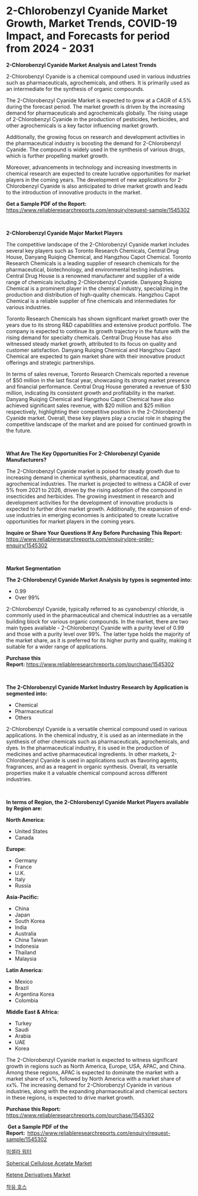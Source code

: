 <p><h1>2-Chlorobenzyl Cyanide Market Growth, Market Trends, COVID-19 Impact, and Forecasts for period from 2024 - 2031</h1></p><p><strong>2-Chlorobenzyl Cyanide Market Analysis and Latest Trends</strong></p>
<p><p>2-Chlorobenzyl Cyanide is a chemical compound used in various industries such as pharmaceuticals, agrochemicals, and others. It is primarily used as an intermediate for the synthesis of organic compounds.</p><p>The 2-Chlorobenzyl Cyanide Market is expected to grow at a CAGR of 4.5% during the forecast period. The market growth is driven by the increasing demand for pharmaceuticals and agrochemicals globally. The rising usage of 2-Chlorobenzyl Cyanide in the production of pesticides, herbicides, and other agrochemicals is a key factor influencing market growth.</p><p>Additionally, the growing focus on research and development activities in the pharmaceutical industry is boosting the demand for 2-Chlorobenzyl Cyanide. The compound is widely used in the synthesis of various drugs, which is further propelling market growth.</p><p>Moreover, advancements in technology and increasing investments in chemical research are expected to create lucrative opportunities for market players in the coming years. The development of new applications for 2-Chlorobenzyl Cyanide is also anticipated to drive market growth and leads to the introduction of innovative products in the market.</p></p>
<p><strong>Get a Sample PDF of the Report:&nbsp;</strong> <a href="https://www.reliableresearchreports.com/enquiry/request-sample/1545302">https://www.reliableresearchreports.com/enquiry/request-sample/1545302</a></p>
<p>&nbsp;</p>
<p><strong>2-Chlorobenzyl Cyanide Major Market Players</strong></p>
<p><p>The competitive landscape of the 2-Chlorobenzyl Cyanide market includes several key players such as Toronto Research Chemicals, Central Drug House, Danyang Ruiqing Chemical, and Hangzhou Capot Chemical. Toronto Research Chemicals is a leading supplier of research chemicals for the pharmaceutical, biotechnology, and environmental testing industries. Central Drug House is a renowned manufacturer and supplier of a wide range of chemicals including 2-Chlorobenzyl Cyanide. Danyang Ruiqing Chemical is a prominent player in the chemical industry, specializing in the production and distribution of high-quality chemicals. Hangzhou Capot Chemical is a reliable supplier of fine chemicals and intermediates for various industries.</p><p>Toronto Research Chemicals has shown significant market growth over the years due to its strong R&D capabilities and extensive product portfolio. The company is expected to continue its growth trajectory in the future with the rising demand for specialty chemicals. Central Drug House has also witnessed steady market growth, attributed to its focus on quality and customer satisfaction. Danyang Ruiqing Chemical and Hangzhou Capot Chemical are expected to gain market share with their innovative product offerings and strategic partnerships.</p><p>In terms of sales revenue, Toronto Research Chemicals reported a revenue of $50 million in the last fiscal year, showcasing its strong market presence and financial performance. Central Drug House generated a revenue of $30 million, indicating its consistent growth and profitability in the market. Danyang Ruiqing Chemical and Hangzhou Capot Chemical have also achieved significant sales revenue, with $20 million and $25 million respectively, highlighting their competitive position in the 2-Chlorobenzyl Cyanide market. Overall, these key players play a crucial role in shaping the competitive landscape of the market and are poised for continued growth in the future.</p></p>
<p>&nbsp;</p>
<p><strong>What Are The Key Opportunities For 2-Chlorobenzyl Cyanide Manufacturers?</strong></p>
<p><p>The 2-Chlorobenzyl Cyanide market is poised for steady growth due to increasing demand in chemical synthesis, pharmaceutical, and agrochemical industries. The market is projected to witness a CAGR of over 5% from 2021 to 2026, driven by the rising adoption of the compound in insecticides and herbicides. The growing investment in research and development activities for the development of innovative products is expected to further drive market growth. Additionally, the expansion of end-use industries in emerging economies is anticipated to create lucrative opportunities for market players in the coming years.</p></p>
<p><strong>Inquire or Share Your Questions If Any Before Purchasing This Report:</strong> <a href="https://www.reliableresearchreports.com/enquiry/pre-order-enquiry/1545302">https://www.reliableresearchreports.com/enquiry/pre-order-enquiry/1545302</a></p>
<p>&nbsp;</p>
<p><strong>Market Segmentation</strong></p>
<p><strong>The 2-Chlorobenzyl Cyanide Market Analysis by types is segmented into:</strong></p>
<p><ul><li>0.99</li><li>Over 99%</li></ul></p>
<p><p>2-Chlorobenzyl Cyanide, typically referred to as cyanobenzyl chloride, is commonly used in the pharmaceutical and chemical industries as a versatile building block for various organic compounds. In the market, there are two main types available - 2-Chlorobenzyl Cyanide with a purity level of 0.99 and those with a purity level over 99%. The latter type holds the majority of the market share, as it is preferred for its higher purity and quality, making it suitable for a wider range of applications.</p></p>
<p><strong>Purchase this Report:&nbsp;</strong><a href="https://www.reliableresearchreports.com/purchase/1545302">https://www.reliableresearchreports.com/purchase/1545302</a></p>
<p>&nbsp;</p>
<p><strong>The 2-Chlorobenzyl Cyanide Market Industry Research by Application is segmented into:</strong></p>
<p><ul><li>Chemical</li><li>Pharmaceutical</li><li>Others</li></ul></p>
<p><p>2-Chlorobenzyl Cyanide is a versatile chemical compound used in various applications. In the chemical industry, it is used as an intermediate in the synthesis of other chemicals such as pharmaceuticals, agrochemicals, and dyes. In the pharmaceutical industry, it is used in the production of medicines and active pharmaceutical ingredients. In other markets, 2-Chlorobenzyl Cyanide is used in applications such as flavoring agents, fragrances, and as a reagent in organic synthesis. Overall, its versatile properties make it a valuable chemical compound across different industries.</p></p>
<p>&nbsp;</p>
<p><strong>In terms of Region, the 2-Chlorobenzyl Cyanide Market Players available by Region are:</strong></p>
<p>
    <p> <strong> North America: </strong>
        <ul>
            <li>United States</li>
            <li>Canada</li>
        </ul>
        </p> 
    <p> <strong> Europe: </strong>
        <ul>
            <li>Germany</li>
            <li>France</li>
            <li>U.K.</li>
            <li>Italy</li>
            <li>Russia</li>
        </ul>
        </p> 
    <p> <strong> Asia-Pacific: </strong>
        <ul>
            <li>China</li>
            <li>Japan</li>
            <li>South Korea</li>
            <li>India</li>
            <li>Australia</li>
            <li>China Taiwan</li>
            <li>Indonesia</li>
            <li>Thailand</li>
            <li>Malaysia</li>
        </ul>
        </p> 
    <p> <strong> Latin America: </strong>
        <ul>
            <li>Mexico</li>
            <li>Brazil</li>
            <li>Argentina Korea</li>
            <li>Colombia</li>
        </ul>
        </p> 
    <p> <strong> Middle East & Africa: </strong>
        <ul>
            <li>Turkey</li>
            <li>Saudi</li>
            <li>Arabia</li>
            <li>UAE</li>
            <li>Korea</li>
        </ul>
    </p>
    </p>
<p><p>The 2-Chlorobenzyl Cyanide market is expected to witness significant growth in regions such as North America, Europe, USA, APAC, and China. Among these regions, APAC is expected to dominate the market with a market share of xx%, followed by North America with a market share of xx%. The increasing demand for 2-Chlorobenzyl Cyanide in various industries, along with the expanding pharmaceutical and chemical sectors in these regions, is expected to drive market growth.</p></p>
<p><strong>Purchase this Report: </strong><a href="https://www.reliableresearchreports.com/purchase/1545302">https://www.reliableresearchreports.com/purchase/1545302</a></p>
<p>&nbsp;<strong>Get a Sample PDF of the Report:&nbsp;&nbsp;</strong><a href="https://www.reliableresearchreports.com/enquiry/request-sample/1545302">https://www.reliableresearchreports.com/enquiry/request-sample/1545302</a></p>
<p><strong></strong></p>
<p><p><a href="https://medium.com/@bud567768/%EB%A7%88%EC%9D%B4%EC%85%80%EB%9D%BC-%EC%9B%8C%ED%84%B0-%EC%8B%9C%EC%9E%A5-%EA%B7%9C%EB%AA%A8-cagr-%ED%8A%B8%EB%A0%8C%EB%93%9C-2024-2030-a575ad03b5d5">미셀라 워터</a></p><p><a href="https://github.com/gamblestampleyjenny50m5sl6/Market-Research-Report-List-1/blob/main/spherical-cellulose-acetate-market.md">Spherical Cellulose Acetate Market</a></p><p><a href="https://github.com/wwwkeltoum/Market-Research-Report-List-2/blob/main/ketene-derivatives-market.md">Ketene Derivatives Market</a></p><p><a href="https://medium.com/@bud567768/2024%EB%85%84%EB%B6%80%ED%84%B0-2031%EB%85%84%EA%B9%8C%EC%A7%80%EC%9D%98-%EA%B8%B0%EA%B0%84%EC%97%90-%EB%8C%80%ED%95%9C-%EC%A0%96%EC%A7%9C%EA%B8%B0-%ED%98%B8%EC%8A%A4-%EC%8B%9C%EC%9E%A5-%EB%B6%84%EC%84%9D-%EB%B0%8F-%EA%B7%9C%EB%AA%A8-%EC%98%88%EC%B8%A1-0e21bd5b7864">착유 호스</a></p></p>